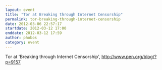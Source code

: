 ```yaml
---
layout: event
title: "Tor at Breaking through Internet Censorship"
permalink: tor-breaking-through-internet-censorship
date: 2012-03-06 22:57:17
startdate: 2012-03-12 17:00
enddate: 2012-03-12 17:59
author: phobos
category: event
---
```


Tor at 'Breaking through Internet Censorship', http://www.pen.org/blog/?p=9157
